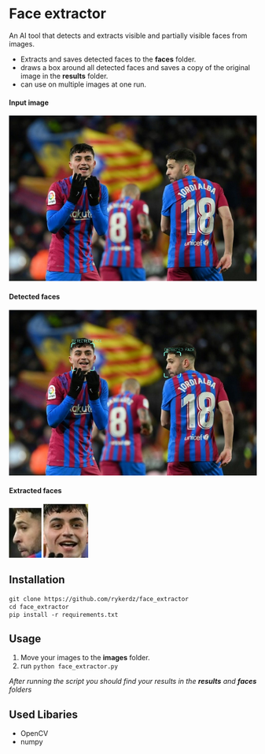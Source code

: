 # Face extractor
An AI tool that detects and extracts visible and partially visible faces from images.
- Extracts and saves detected faces to the **faces** folder.
- draws a box around all detected faces and saves a copy of the original image in the **results** folder.
- can use on multiple images at one run.

#### Input image
![This is an image](images/afp_en_bf6fbd3b999e6b92e38c002a22721b9ae78a5495.jpg)
#### Detected faces
![This is an image](results/afp_en_bf6fbd3b999e6b92e38c002a22721b9ae78a5495.jpg)
#### Extracted faces
![This is an image](faces/0_afp_en_bf6fbd3b999e6b92e38c002a22721b9ae78a5495.jpg) ![This is an image](faces/1_afp_en_bf6fbd3b999e6b92e38c002a22721b9ae78a5495.jpg)


## Installation
```
git clone https://github.com/rykerdz/face_extractor
cd face_extractor
pip install -r requirements.txt
```

## Usage
1. Move your images to the **images** folder.
2. run ```python face_extractor.py```

*After running the script you should find your results in the **results** and **faces** folders*

## Used Libaries
- OpenCV
- numpy


